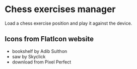 # Chess exercises manager

Load a chess exercise position and play it against the device.

## Icons from FlatIcon website

* bookshelf by Adib Sulthon
* saw by Skyclick
* download from Pixel Perfect

